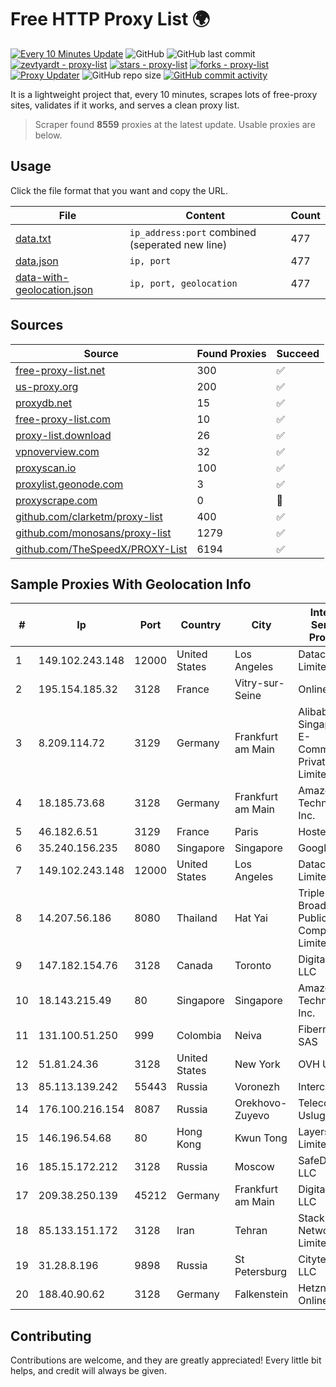 
# Free HTTP Proxy List 🌍

[![Every 10 Minutes Update](https://github.com/mertguvencli/http-proxy-list/actions/workflows/main.yml/badge.svg?branch=main)](https://github.com/mertguvencli/http-proxy-list/actions/workflows/main.yml)
![GitHub](https://img.shields.io/github/license/mertguvencli/http-proxy-list)
![GitHub last commit](https://img.shields.io/github/last-commit/mertguvencli/http-proxy-list)
[![zevtyardt - proxy-list](https://img.shields.io/static/v1?label=zevtyardt&message=proxy-list&color=blue&logo=github)](https://github.com/zevtyardt/proxy-list "Go to GitHub repo")
[![stars - proxy-list](https://img.shields.io/github/stars/zevtyardt/proxy-list?style=social)](https://github.com/zevtyardt/proxy-list)
[![forks - proxy-list](https://img.shields.io/github/forks/zevtyardt/proxy-list?style=social)](https://github.com/zevtyardt/proxy-list)
[![Proxy Updater](https://github.com/zevtyardt/proxy-list/workflows/Proxy%20Updater/badge.svg)](https://github.com/zevtyardt/proxy-list/actions?query=workflow:"Proxy+Updater")
![GitHub repo size](https://img.shields.io/github/repo-size/zevtyardt/proxy-list)
[![GitHub commit activity](https://img.shields.io/github/commit-activity/m/zevtyardt/proxy-list?logo=commits)](https://github.com/zevtyardt/proxy-list/commits/main)

It is a lightweight project that, every 10 minutes, scrapes lots of free-proxy sites, validates if it works, and serves a clean proxy list.

> Scraper found **8559** proxies at the latest update. Usable proxies are below.

## Usage

Click the file format that you want and copy the URL.

|File|Content|Count|
|----|-------|-----|
|[data.txt](https://raw.githubusercontent.com/mertguvencli/http-proxy-list/main/proxy-list/data.txt)|`ip_address:port` combined (seperated new line)|477|
|[data.json](https://raw.githubusercontent.com/mertguvencli/http-proxy-list/main/proxy-list/data.json)|`ip, port`|477|
|[data-with-geolocation.json](https://raw.githubusercontent.com/mertguvencli/http-proxy-list/main/proxy-list/data-with-geolocation.json)|`ip, port, geolocation`|477|

## Sources

|Source|Found Proxies|Succeed|
|------|-------------|-------|
|[free-proxy-list.net](https://free-proxy-list.net)|300|✅|
|[us-proxy.org](https://www.us-proxy.org)|200|✅|
|[proxydb.net](http://proxydb.net)|15|✅|
|[free-proxy-list.com](https://free-proxy-list.com/?page=&port=&type%5B%5D=http&type%5B%5D=https&up_time=0&search=Search)|10|✅|
|[proxy-list.download](https://www.proxy-list.download/HTTP)|26|✅|
|[vpnoverview.com](https://vpnoverview.com/privacy/anonymous-browsing/free-proxy-servers)|32|✅|
|[proxyscan.io](https://www.proxyscan.io)|100|✅|
|[proxylist.geonode.com](https://proxylist.geonode.com/api/proxy-list?limit=300&page=1&sort_by=lastChecked&sort_type=desc&protocols=http,https)|3|✅|
|[proxyscrape.com](https://api.proxyscrape.com/v2/?request=displayproxies&protocol=http&timeout=10000&country=all&ssl=all&anonymity=all)|0|🚫|
|[github.com/clarketm/proxy-list](https://raw.githubusercontent.com/clarketm/proxy-list/master/proxy-list-raw.txt)|400|✅|
|[github.com/monosans/proxy-list](https://raw.githubusercontent.com/monosans/proxy-list/main/proxies/http.txt)|1279|✅|
|[github.com/TheSpeedX/PROXY-List](https://raw.githubusercontent.com/TheSpeedX/PROXY-List/master/http.txt)|6194|✅|


## Sample Proxies With Geolocation Info

|#|Ip|Port|Country|City|Internet Service Provider|
|-|--|----|-------|----|-------------------------|
|1|149.102.243.148|12000|United States|Los Angeles|Datacamp Limited|
|2|195.154.185.32|3128|France|Vitry-sur-Seine|Online S.A.S.|
|3|8.209.114.72|3129|Germany|Frankfurt am Main|Alibaba.com Singapore E-Commerce Private Limited|
|4|18.185.73.68|3128|Germany|Frankfurt am Main|Amazon Technologies Inc.|
|5|46.182.6.51|3129|France|Paris|Hosteur SAS|
|6|35.240.156.235|8080|Singapore|Singapore|Google LLC|
|7|149.102.243.148|12000|United States|Los Angeles|Datacamp Limited|
|8|14.207.56.186|8080|Thailand|Hat Yai|Triple T Broadband Public Company Limited|
|9|147.182.154.76|3128|Canada|Toronto|DigitalOcean, LLC|
|10|18.143.215.49|80|Singapore|Singapore|Amazon Technologies Inc.|
|11|131.100.51.250|999|Colombia|Neiva|Fibernet TV SAS|
|12|51.81.24.36|3128|United States|New York|OVH US LLC|
|13|85.113.139.242|55443|Russia|Voronezh|Intercon JSC|
|14|176.100.216.154|8087|Russia|Orekhovo-Zuyevo|Telecom-Uslugi|
|15|146.196.54.68|80|Hong Kong|Kwun Tong|Layerstack Limited|
|16|185.15.172.212|3128|Russia|Moscow|SafeData LLC|
|17|209.38.250.139|45212|Germany|Frankfurt am Main|DigitalOcean, LLC|
|18|85.133.151.172|3128|Iran|Tehran|Stack Network Limited|
|19|31.28.8.196|9898|Russia|St Petersburg|Citytelecom LLC|
|20|188.40.90.62|3128|Germany|Falkenstein|Hetzner Online GmbH|



## Contributing

Contributions are welcome, and they are greatly appreciated! Every
little bit helps, and credit will always be given.

